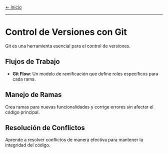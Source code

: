 [← Inicio](./README.md)

------
# Control de Versiones con Git

Git es una herramienta esencial para el control de versiones.

## Flujos de Trabajo
- **Git Flow**: Un modelo de ramificación que define roles específicos para cada rama.
  
## Manejo de Ramas
Crea ramas para nuevas funcionalidades y corrige errores sin afectar el código principal.

## Resolución de Conflictos
Aprende a resolver conflictos de manera efectiva para mantener la integridad del código.
